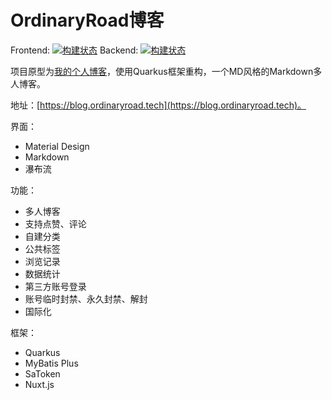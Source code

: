 # OrdinaryRoad博客

Frontend: [![构建状态](https://ordinaryroad.coding.net/badges/ordinaryroad/job/1483779/build.svg)](https://ordinaryroad.coding.net/p/ordinaryroad/ci/job)
Backend: [![构建状态](https://ordinaryroad.coding.net/badges/ordinaryroad/job/1495289/build.svg "Backend")](https://ordinaryroad.coding.net/p/ordinaryroad/ci/job)

项目原型为[我的个人博客](https://blog.ordinaryroad.top)，使用Quarkus框架重构，一个MD风格的Markdown多人博客。

地址：[https://blog.ordinaryroad.tech](https://blog.ordinaryroad.tech)。

界面：

- Material Design
- Markdown
- 瀑布流

功能：

- 多人博客
- 支持点赞、评论
- 自建分类
- 公共标签
- 浏览记录
- 数据统计
- 第三方账号登录
- 账号临时封禁、永久封禁、解封
- 国际化

框架：

- Quarkus
- MyBatis Plus
- SaToken
- Nuxt.js